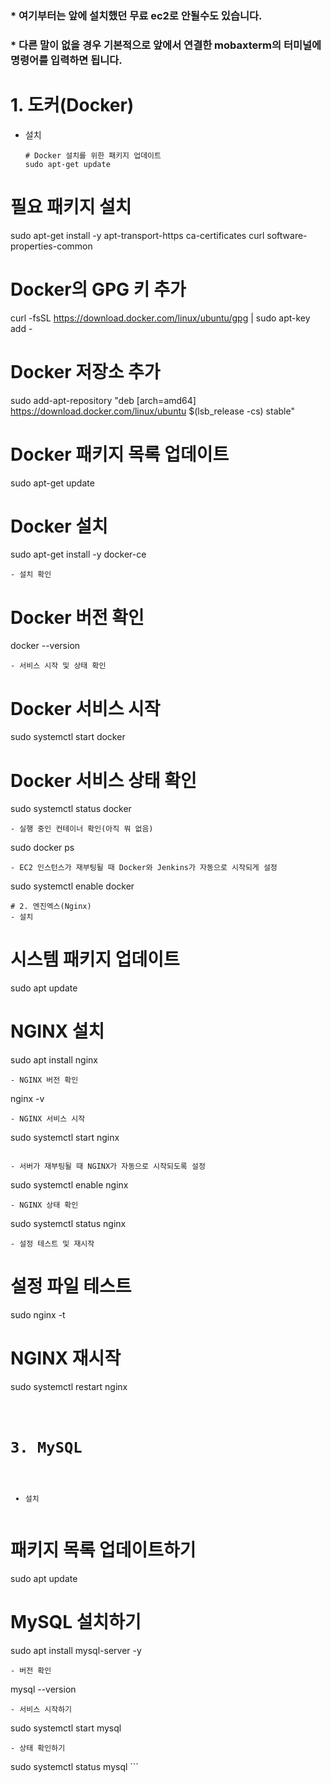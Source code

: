 <h3 id="-여기부터는-앞에-설치했던-무료-ec2로-안될수도-있습니다">* 여기부터는 앞에 설치했던 무료 ec2로 안될수도 있습니다.</h3>
<h3 id="-다른-말이-없을-경우-기본적으로-앞에서-연결한-mobaxterm의-터미널에-명령어를-입력하면-됩니다">* 다른 말이 없을 경우 기본적으로 앞에서 연결한 mobaxterm의 터미널에 명령어를 입력하면 됩니다.</h3>
<h1 id="1-도커docker">1. 도커(Docker)</h1>
<ul>
<li>설치 <pre><code># Docker 설치를 위한 패키지 업데이트
sudo apt-get update
</code></pre></li>
</ul>
<h1 id="필요-패키지-설치">필요 패키지 설치</h1>
<p>sudo apt-get install -y apt-transport-https ca-certificates curl software-properties-common</p>
<h1 id="docker의-gpg-키-추가">Docker의 GPG 키 추가</h1>
<p>curl -fsSL <a href="https://download.docker.com/linux/ubuntu/gpg">https://download.docker.com/linux/ubuntu/gpg</a> | sudo apt-key add -</p>
<h1 id="docker-저장소-추가">Docker 저장소 추가</h1>
<p>sudo add-apt-repository &quot;deb [arch=amd64] <a href="https://download.docker.com/linux/ubuntu">https://download.docker.com/linux/ubuntu</a> $(lsb_release -cs) stable&quot;</p>
<h1 id="docker-패키지-목록-업데이트">Docker 패키지 목록 업데이트</h1>
<p>sudo apt-get update</p>
<h1 id="docker-설치">Docker 설치</h1>
<p>sudo apt-get install -y docker-ce</p>
<pre><code>- 설치 확인</code></pre><h1 id="docker-버전-확인">Docker 버전 확인</h1>
<p>docker --version</p>
<pre><code>- 서비스 시작 및 상태 확인</code></pre><h1 id="docker-서비스-시작">Docker 서비스 시작</h1>
<p>sudo systemctl start docker</p>
<h1 id="docker-서비스-상태-확인">Docker 서비스 상태 확인</h1>
<p>sudo systemctl status docker</p>
<pre><code>- 실행 중인 컨테이너 확인(아직 뭐 없음)</code></pre><p>sudo docker ps</p>
<pre><code>- EC2 인스턴스가 재부팅될 때 Docker와 Jenkins가 자동으로 시작되게 설정</code></pre><p>sudo systemctl enable docker</p>
<pre><code># 2. 엔진엑스(Nginx)
- 설치</code></pre><h1 id="시스템-패키지-업데이트">시스템 패키지 업데이트</h1>
<p>sudo apt update</p>
<h1 id="nginx-설치">NGINX 설치</h1>
<p>sudo apt install nginx</p>
<pre><code>- NGINX 버전 확인</code></pre><p>nginx -v</p>
<pre><code>- NGINX 서비스 시작</code></pre><p>sudo systemctl start nginx</p>
<pre><code>
- 서버가 재부팅될 때 NGINX가 자동으로 시작되도록 설정</code></pre><p>sudo systemctl enable nginx</p>
<pre><code>- NGINX 상태 확인</code></pre><p>sudo systemctl status nginx</p>
<pre><code>- 설정 테스트 및 재시작</code></pre><h1 id="설정-파일-테스트">설정 파일 테스트</h1>
<p>sudo nginx -t</p>
<h1 id="nginx-재시작">NGINX 재시작</h1>
<p>sudo systemctl restart nginx</p>
<pre><code>

# 3. MySQL
- 설치</code></pre><h1 id="패키지-목록-업데이트하기">패키지 목록 업데이트하기</h1>
<p>sudo apt update</p>
<h1 id="mysql-설치하기">MySQL 설치하기</h1>
<p>sudo apt install mysql-server -y</p>
<pre><code>- 버전 확인</code></pre><p>mysql --version</p>
<pre><code>- 서비스 시작하기</code></pre><p>sudo systemctl start mysql</p>
<pre><code>- 상태 확인하기</code></pre><p>sudo systemctl status mysql
```</p>
